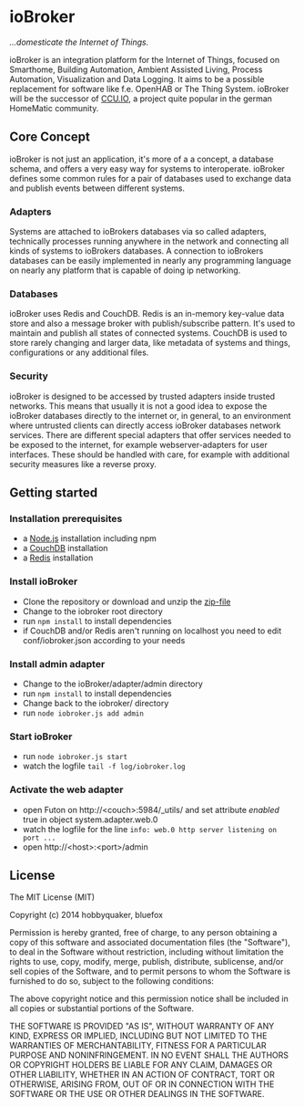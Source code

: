 # ioBroker
*...domesticate the Internet of Things.*

ioBroker is an integration platform for the Internet of Things, focused on Smarthome, Building Automation, Ambient
Assisted Living, Process Automation, Visualization and Data Logging. It aims to be a possible replacement for software
like f.e. OpenHAB or The Thing System. ioBroker will be the successor of [CCU.IO](http://ccu.io), a project quite
popular in the german HomeMatic community.

## Core Concept
ioBroker is not just an application, it's more of a a concept, a database schema, and offers a very easy way for systems
to interoperate. ioBroker defines some common rules for a pair of databases used to exchange data and publish events
between different systems.

### Adapters
Systems are attached to ioBrokers databases via so called adapters, technically processes running anywhere
in the network and connecting all kinds of systems to ioBrokers databases. A connection to ioBrokers databases can be
easily implemented in nearly any programming language on nearly any platform that is capable of doing ip networking.


### Databases
ioBroker uses Redis and CouchDB. Redis is an in-memory key-value data store and also a message broker with
publish/subscribe pattern. It's used to maintain and publish all states of connected systems. CouchDB is used to store
rarely changing and larger data, like metadata of systems and things, configurations or any additional files.


### Security
ioBroker is designed to be accessed by trusted adapters inside trusted networks. This means that usually it is not a
good idea to expose the ioBroker databases directly to the internet or, in general, to an environment where untrusted
clients can directly access ioBroker databases network services. There are different special adapters that offer
services needed to be exposed to the internet, for example webserver-adapters for user interfaces. These should be
handled with care, for example with additional security measures like a reverse proxy.



## Getting started

### Installation prerequisites

* a [Node.js](http://nodejs.org) installation including npm
* a [CouchDB](http://couchdb.apache.org/) installation
* a [Redis](http://redis.io/) installation

### Install ioBroker

* Clone the repository or download and unzip the [zip-file]()
* Change to the iobroker root directory
* run ```npm install``` to install dependencies
* if CouchDB and/or Redis aren't running on localhost you need to edit conf/iobroker.json according to your needs

### Install admin adapter

* Change to the ioBroker/adapter/admin directory
* run ```npm install``` to install dependencies
* Change back to the iobroker/ directory
* run ```node iobroker.js add admin```

### Start ioBroker

* run ```node iobroker.js start```
* watch the logfile ```tail -f log/iobroker.log```

### Activate the web adapter

* open Futon on http://&lt;couch&gt;:5984/_utils/ and set attribute *enabled* true in object system.adapter.web.0
* watch the logfile for the line ```info: web.0 http server listening on port ...```
* open http://&lt;host&gt;:&lt;port&gt;/admin


## License

The MIT License (MIT)

Copyright (c) 2014 hobbyquaker, bluefox

Permission is hereby granted, free of charge, to any person obtaining a copy
of this software and associated documentation files (the "Software"), to deal
in the Software without restriction, including without limitation the rights
to use, copy, modify, merge, publish, distribute, sublicense, and/or sell
copies of the Software, and to permit persons to whom the Software is
furnished to do so, subject to the following conditions:

The above copyright notice and this permission notice shall be included in
all copies or substantial portions of the Software.

THE SOFTWARE IS PROVIDED "AS IS", WITHOUT WARRANTY OF ANY KIND, EXPRESS OR
IMPLIED, INCLUDING BUT NOT LIMITED TO THE WARRANTIES OF MERCHANTABILITY,
FITNESS FOR A PARTICULAR PURPOSE AND NONINFRINGEMENT. IN NO EVENT SHALL THE
AUTHORS OR COPYRIGHT HOLDERS BE LIABLE FOR ANY CLAIM, DAMAGES OR OTHER
LIABILITY, WHETHER IN AN ACTION OF CONTRACT, TORT OR OTHERWISE, ARISING FROM,
OUT OF OR IN CONNECTION WITH THE SOFTWARE OR THE USE OR OTHER DEALINGS IN
THE SOFTWARE.


